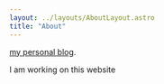 ```yaml
---
layout: ../layouts/AboutLayout.astro
title: "About"
---
```


[my personal blog](https://ahaseeb.com/).

<!-- ## Tech Stack

This theme is written in vanilla JavaScript (+ TypeScript for type checking) and a little bit of ReactJS for some interactions. TailwindCSS is used for styling; and Markdown is used for blog contents.

## Features

Here are certain features of this site.

- fully responsive and accessible
- SEO-friendly
- light & dark mode -->

I am working on this website 